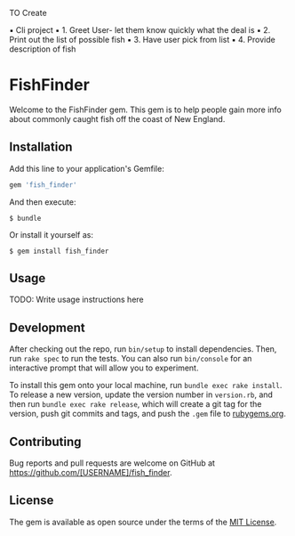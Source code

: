 TO Create

▪	Cli project
	▪	1. Greet User- let them know quickly what the deal is 
	▪	2. Print out the list of possible fish
	▪	3. Have user pick from list
	▪	4. Provide description of fish 
	



# FishFinder

Welcome to the FishFinder gem. This gem is to help people gain more info about commonly caught fish off the coast of New England. 

## Installation

Add this line to your application's Gemfile:

```ruby
gem 'fish_finder'
```

And then execute:

    $ bundle

Or install it yourself as:

    $ gem install fish_finder

## Usage

TODO: Write usage instructions here

## Development

After checking out the repo, run `bin/setup` to install dependencies. Then, run `rake spec` to run the tests. You can also run `bin/console` for an interactive prompt that will allow you to experiment.

To install this gem onto your local machine, run `bundle exec rake install`. To release a new version, update the version number in `version.rb`, and then run `bundle exec rake release`, which will create a git tag for the version, push git commits and tags, and push the `.gem` file to [rubygems.org](https://rubygems.org).

## Contributing

Bug reports and pull requests are welcome on GitHub at https://github.com/[USERNAME]/fish_finder.

## License

The gem is available as open source under the terms of the [MIT License](https://opensource.org/licenses/MIT).
